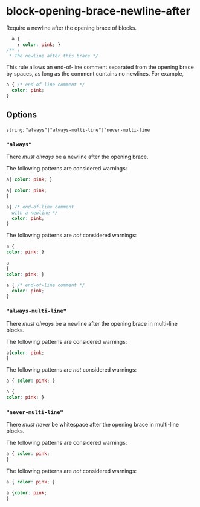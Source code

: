 # block-opening-brace-newline-after

Require a newline after the opening brace of blocks.

```css
  a {
    ↑ color: pink; }
/** ↑
 * The newline after this brace */
```

This rule allows an end-of-line comment separated from the opening brace by spaces, as long as the comment contains no newlines. For example,

```css
a { /* end-of-line comment */
  color: pink;
}
```

## Options

`string`: `"always"|"always-multi-line"|"never-multi-line`

### `"always"`

There *must always* be a newline after the opening brace.

The following patterns are considered warnings:

```css
a{ color: pink; }
```

```css
a{ color: pink;
}
```

```css
a{ /* end-of-line comment
  with a newline */
  color: pink;
}
```

The following patterns are *not* considered warnings:

```css
a {
color: pink; }
```

```css
a
{
color: pink; }
```

```css
a { /* end-of-line comment */
  color: pink;
}
```

### `"always-multi-line"`

There *must always* be a newline after the opening brace in multi-line blocks.

The following patterns are considered warnings:

```css
a{color: pink;
}
```

The following patterns are *not* considered warnings:

```css
a { color: pink; }
```

```css
a {
color: pink; }
```

### `"never-multi-line"`

There *must never* be whitespace after the opening brace in multi-line blocks.

The following patterns are considered warnings:

```css
a { color: pink;
}
```

The following patterns are *not* considered warnings:

```css
a { color: pink; }
```

```css
a {color: pink;
}
```
